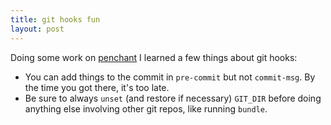 ```yaml
---
title: git hooks fun
layout: post
---
```


Doing some work on [penchant](http://github.com/johnbintz/penchant) I learned a few things about git hooks:

* You can add things to the commit in `pre-commit` but not `commit-msg`. By the time you got there, it's too late.
* Be sure to always `unset` (and restore if necessary) `GIT_DIR` before doing anything else involving other git repos, like running `bundle`.

